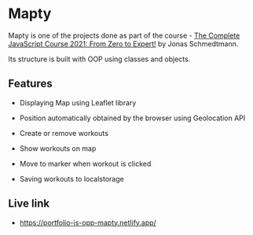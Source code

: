 # Mapty

Mapty is one of the projects done as part of the course - [The Complete JavaScript Course 2021: From Zero to Expert!](https://www.udemy.com/course/the-complete-javascript-course/) by Jonas Schmedtmann.

Its structure is built with OOP using classes and objects.

## Features

* Displaying Map using Leaflet library

* Position automatically obtained by the browser using Geolocation API

* Create or remove workouts

* Show workouts on map

* Move to marker when workout is clicked

* Saving workouts to localstorage

## Live link

* https://portfolio-js-opp-mapty.netlify.app/
